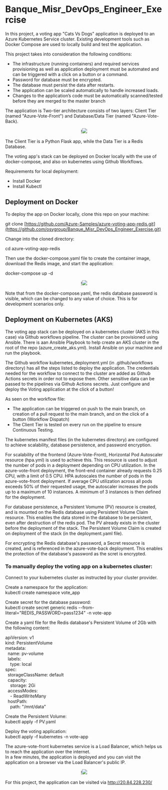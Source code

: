 # Banque_Misr_DevOps_Engineer_Exercise


In this project, a voting app "Cats Vs Dogs" application is deployed to an Azure Kubernetes Service cluster. Existing development tools such as Docker Compose are used to locally build and test the application.

This project takes into consideration the following conditions:  

- The infrastructure (running containers) and required services provisioning as well as application deployment must be automated and can be triggered with a click on a button or a command.
- Password for database must be encrypted.
- The database must persist the data after restarts.
- The application can be scaled automatically to handle increased loads.
- Changes to the application’s code must be automatically scanned/tested before they are merged to the master branch

 
The application is Two-tier architecture consists of two layers: Client Tier (named "Azure-Vote-Front") and Database/Data Tier (named "Azure-Vote-Back).

<p align="center">
  !<img src="https://user-images.githubusercontent.com/46828049/201533073-fc0e8d63-8ba2-4bd1-a4a2-0954c1253456.png">
</p>


The Client Tier is a Python Flask app, while the Data Tier is a Redis Database.

The voting app's stack can be deployed on Docker locally with the use of docker-compose, and also on kubernetes using Github Workflows.

Requirements for local deployment:
- Install Docker
- Install Kubectl

## Deployment on Docker

To deploy the app on Docker locally, clone this repo on your machine:  

git clone [https://github.com/Azure-Samples/azure-voting-app-redis.git](https://github.com/osygroup/Banque_Misr_DevOps_Engineer_Exercise.git)

Change into the cloned directory:  

cd azure-voting-app-redis  

Then use the docker-compose.yaml file to create the container image, download the Redis image, and start the application:

docker-compose up -d  

<p align="center">
  !<img src="https://user-images.githubusercontent.com/46828049/201534627-15e5bb7a-2f63-4b68-be80-db26a312fc28.png">
</p>


Note that from the docker-compose.yaml, the redis database password is visible, which can be changed to any value of choice. This is for development scenarios only.


## Deployment on Kubernetes (AKS)

The voting app stack can be deployed on a kubernetes cluster (AKS in this case) via Github workflows pipeline. The cluster can be provisioned using Ansible. There is aan Ansible Playbook to help create an AKS cluster in the root of the repo (azure_create_aks.yml). Install Ansible on your machine and run the playbook.   

The Github workflow kubernetes_deployment.yml (in .github/workflows directory) has all the steps listed to deploy the application. The credentials needed for the workflow to connect to the cluster are added as Github Actions secrets in order not to expose them. Other sensitive data can be passed to the pipelines via Github Actions secrets. Just configure and deploy the Voting application at the click of a button!  

As seen on the workflow file:
- The application can be triggered on push to the main branch, on creation of a pull request to the main branch, and on the click of a button (Workflow Dispatch)
- The Client Tier is tested on every run on the pipeline to ensure Continuous Testing.  

The kubernetes manifest files (in the kubernetes directory) are configured to achieve scalability, database persistence, and password encryption.  

For scalability of the frontend (Azure-Vote-Front), Horizontal Pod Autoscaler resource (hpa.yml) is used to achieve this. This resource is used to adjust the number of pods in a deployment depending on CPU utilization. In the azure-vote-front deployment, the front-end container already requests 0.25 CPU, with a limit of 0.5 CPU. HPA autoscales the number of pods in the azure-vote-front deployment. If average CPU utilization across all pods exceeds 50% of their requested usage, the autoscaler increases the pods up to a maximum of 10 instances. A minimum of 3 instances is then defined for the deployment.  

For database persistence, a Persistent Vomume (PV) resource is created, and is mounted on the Redis database using Persistent Volume Claim resource. This enables the data stored in the database to be persistent, even after destruction of the redis pod. The PV already exists in the cluster before the deployment of the stack. The Persistent Volume Claim is created on deployment of the stack (in the deployment.yaml file). 

For encrypting the Redis database's password, a Secret resource is created, and is referenced in the azure-vote-back deployment. This enables the protection of the database's password as the scret is encrypted.  

### To manually deploy the voting app on a kubernetes cluster:  
Connect to your kubernetes cluster as instructed by your cluster provider.  

Create a namespace for the application:  
kubectl create namespace vote_app  

Create secret for the database password:  
kubectl create secret generic redis --from-literal="REDIS_PASSWORD=pass1234" -n vote-app  

Create a yaml file for the Redis database's Persistent Volume of 2Gb with the following content:  

apiVersion: v1  
kind: PersistentVolume  
metadata:  
&nbsp;&nbsp;name: pv-volume  
&nbsp;&nbsp;labels:  
&nbsp;&nbsp;&nbsp;&nbsp;type: local  
spec:  
&nbsp;&nbsp;storageClassName: default  
&nbsp;&nbsp;capacity:  
&nbsp;&nbsp;&nbsp;&nbsp;storage: 2Gi  
&nbsp;&nbsp;accessModes:  
&nbsp;&nbsp;&nbsp;&nbsp;- ReadWriteMany  
&nbsp;&nbsp;hostPath:  
&nbsp;&nbsp;&nbsp;&nbsp;path: "/mnt/data"  
    

Create the Persistent Volume:   
kubectl apply -f PV.yaml

Deploy the voting application:   
kubectl apply -f kubernetes -n vote-app

The azure-vote-front kubernetes service is a Load Balancer, which helps us to reach the application over the internet.   
In a few minutes, the application is deployed and you can visit the application on a browser via the Load Balancer's public IP.

<p align="center">
  !<img src="https://user-images.githubusercontent.com/46828049/201540607-157929cb-35a9-4a76-995c-573ae78bb539.jpg">
 </p>


For this project, the application can be visited via http://20.84.228.230/
